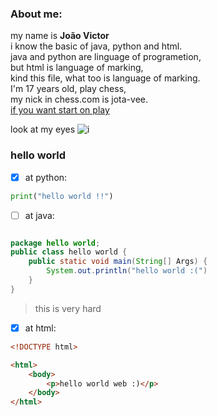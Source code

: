 ### About me:

my name is **João Victor** <br>
i know the basic of java, python and html.<br>
java and python are linguage of programetion,<br> but html is language of marking, <br>kind this file, what too is language of marking.<br>
I'm 17 years old, play chess, <br>
my nick in chess.com is jota-vee.<br>
[if you want start on play](https://www.chess.com/)<br>

look at my eyes
![i](https://www.patasdacasa.com.br/noticia/8-memes-de-cachorro-para-alegrar-seu-dia)



### hello world 

- [x] at python:

```python
print("hello world !!")
```
- [ ] at java:

```java

package hello world;
public class hello world {
    public static void main(String[] Args) {
        System.out.println("hello world :(")
    }
}
```
> this is very hard<br>

  - [x] at html:

```html
<!DOCTYPE html>

<html>
    <body>
        <p>hello world web :)</p>
    </body>
</html>
```

